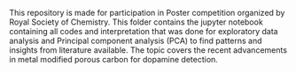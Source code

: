 This repository is made for participation in Poster competition organized by Royal Society of Chemistry. 
This folder contains the jupyter notebook containing all codes and interpretation that was done for exploratory data analysis and Principal component analysis (PCA) to find patterns and insights from literature available.
The topic covers the recent advancements in metal modified porous carbon for dopamine detection.
